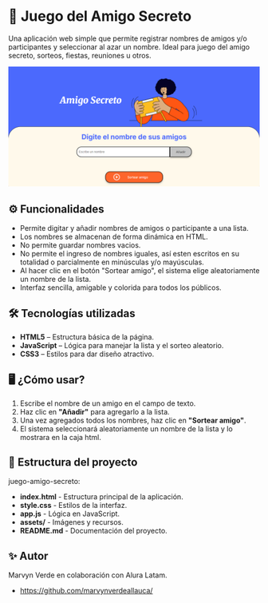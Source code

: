 # 🎁 Juego del Amigo Secreto

Una aplicación web simple que permite registrar nombres de amigos y/o participantes y seleccionar al azar un nombre. Ideal para juego del amigo secreto, sorteos, fiestas, reuniones u otros.

![Captura de pantalla del juego](./assets/captura_amigo_secreto.PNG)


## ⚙️ Funcionalidades

- Permite digitar y añadir nombres de amigos o participante a una lista.
- Los nombres se almacenan de forma dinámica en HTML.
- No permite guardar nombres vacios.
- No permite el ingreso de nombres iguales, así esten escritos en su totalidad o parcialmente en minúsculas y/o mayúsculas.
- Al hacer clic en el botón "Sortear amigo", el sistema elige aleatoriamente un nombre de la lista.
- Interfaz sencilla, amigable y colorida para todos los públicos.

## 🛠️ Tecnologías utilizadas

- **HTML5** – Estructura básica de la página.
- **JavaScript** – Lógica para manejar la lista y el sorteo aleatorio.
- **CSS3** – Estilos para dar diseño atractivo.

## 🖥️ ¿Cómo usar?

1. Escribe el nombre de un amigo en el campo de texto.
2. Haz clic en **"Añadir"** para agregarlo a la lista.
3. Una vez agregados todos los nombres, haz clic en **"Sortear amigo"**.
4. El sistema seleccionará aleatoriamente un nombre de la lista y lo mostrara en la caja html.

## 📁 Estructura del proyecto

juego-amigo-secreto:

- **index.html** - Estructura principal de la aplicación.
- **style.css** - Estilos de la interfaz.
- **app.js** - Lógica en JavaScript.
- **assets/** - Imágenes y recursos.
- **README.md** - Documentación del proyecto.

## ✨ Autor

Marvyn Verde en colaboración con Alura Latam.
- https://github.com/marvynverdeallauca/
